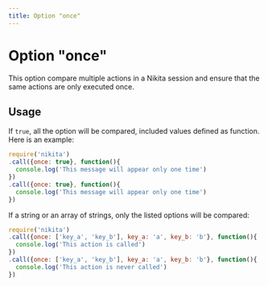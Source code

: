 ```yaml
---
title: Option "once"
---
```


# Option "once"

This option compare multiple actions in a Nikita session and ensure that the same actions are only executed once.

## Usage

If `true`, all the option will be compared, included values defined as function. Here is an example:

```js
require('nikita')
.call({once: true}, function(){
  console.log('This message will appear only one time')
})
.call({once: true}, function(){
  console.log('This message will appear only one time')
})
```

If a string or an array of strings, only the listed options will be compared:

```js
require('nikita')
.call({once: ['key_a', 'key_b'], key_a: 'a', key_b: 'b'}, function(){
  console.log('This action is called')
})
.call({once: ['key_a', 'key_b'], key_a: 'a', key_b: 'b'}, function(){
  console.log('This action is never called')
})
```
